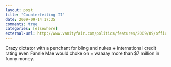 ```yaml
---
layout: post  
title: "Counterfeiting II"  
date: 2009-09-14 17:35  
comments: true  
categories: [elsewhere]
external-url: http://www.vanityfair.com/politics/features/2009/09/office-39-200909?printable=true&amp;currentPage=all  
---
```


Crazy dictator with a penchant for bling and nukes + international credit rating even Fannie Mae would choke on = waaaay more than $7 million in funny money.
